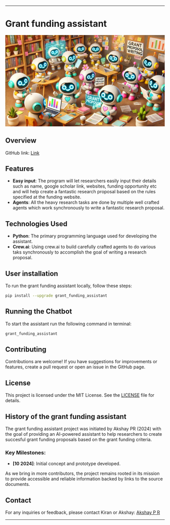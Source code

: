 
----------------------------------------------------------------------------------------------------------------------------------------------------------------------------------------------

# Grant funding assistant

![Grant funding assistant](joyful_bots_collaborating.jpg)

## Overview


GitHub link: [Link](https://github.com/Dorcatz123/grant_funding_assistant)

## Features
- **Easy input**: The program will let researchers easily input their details such as name, google scholar link, websites, funding opportunity etc and will 
                   help create a fantastic research proposal based on the rules specified at the funding website.
- **Agents**: All the heavy research tasks are done by multiple well crafted agents which work synchronously to write a fantastic research proposal. 

## Technologies Used
- **Python**: The primary programming language used for developing the assistant.
- **Crew.ai**: Using crew.ai to build carefully crafted agents to do various taks synchronously to accomplish the goal of writing a research proposal.


## User installation
To run the grant funding assistant locally, follow these steps:

   ```bash
  pip install --upgrade grant_funding_assistant
   ```

## Running the Chatbot
To start the assistant run the following command in terminal:
```bash
grant_funding_assistant
```


## Contributing
Contributions are welcome! If you have suggestions for improvements or features, create a pull request or open an issue in the GitHub page.

## License
This project is licensed under the MIT License. See the [LICENSE](LICENSE.txt) file for details.


## History of the grant funding assistant

The grant funding assistant project was initiated by Akshay PR (2024) with the goal of providing an AI-powered assistant to help researchers to create succesful grant funding proposals
based on the grant funding criteria. 


### Key Milestones:
- **[10 2024]**: Initial concept and prototype developed.


As we bring in more contributors, the project remains rooted in its mission to provide accessible and reliable information backed by links to the source documents.


## Contact
For any inquiries or feedback, please contact Kiran or Akshay: [Akshay P R](mailto:akshaypr314159@gmail.com)

-----------------------------------------------------------------------------------------------------------------------------------------------------------------------


